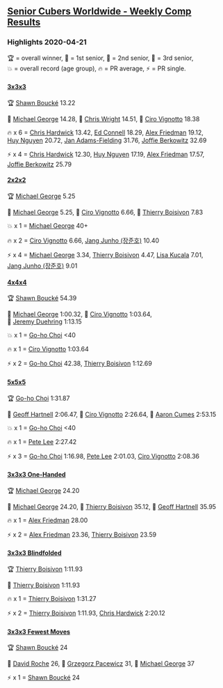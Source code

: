 <style>table {white-space: nowrap;}</style>
<link rel="stylesheet" type="text/css" href="/scw-comp/css/flags.css" />

## [Senior Cubers Worldwide - Weekly Comp Results](/scw-comp/results/)
### Highlights 2020-04-21

<span style="white-space: nowrap;">🏆 = overall winner</span>, <span style="white-space: nowrap;">🥇 = 1st senior</span>, <span style="white-space: nowrap;">🥈 = 2nd senior</span>, <span style="white-space: nowrap;">🥉 = 3rd senior</span>, <span style="white-space: nowrap;">💥 = overall record (age group)</span>, <span style="white-space: nowrap;">🔥 = PR average</span>, <span style="white-space: nowrap;">⚡ = PR single</span>.

#### [3x3x3](333.md)

<span style="white-space: nowrap;">🏆 [Shawn Boucké](../../persons/shawn_boucke/333.md) 13.22</span>

<span style="white-space: nowrap;">🥇 [Michael George](../../persons/michael_george/333.md) 14.28</span>, <span style="white-space: nowrap;">🥈 [Chris Wright](../../persons/chris_wright/333.md) 14.51</span>, <span style="white-space: nowrap;">🥉 [Ciro Vignotto](../../persons/ciro_vignotto/333.md) 18.38</span>

🔥 x 6 = <span style="white-space: nowrap;">[Chris Hardwick](../../persons/chris_hardwick/333.md) 13.42</span>, <span style="white-space: nowrap;">[Ed Connell](../../persons/ed_connell/333.md) 18.29</span>, <span style="white-space: nowrap;">[Alex Friedman](../../persons/alex_friedman/333.md) 19.12</span>, <span style="white-space: nowrap;">[Huy Nguyen](../../persons/huy_nguyen/333.md) 20.72</span>, <span style="white-space: nowrap;">[Jan Adams-Fielding](../../persons/jan_adams_fielding/333.md) 31.76</span>, <span style="white-space: nowrap;">[Joffie Berkowitz](../../persons/joffie_berkowitz/333.md) 32.69</span>

⚡ x 4 = <span style="white-space: nowrap;">[Chris Hardwick](../../persons/chris_hardwick/333.md) 12.30</span>, <span style="white-space: nowrap;">[Huy Nguyen](../../persons/huy_nguyen/333.md) 17.19</span>, <span style="white-space: nowrap;">[Alex Friedman](../../persons/alex_friedman/333.md) 17.57</span>, <span style="white-space: nowrap;">[Joffie Berkowitz](../../persons/joffie_berkowitz/333.md) 25.79</span>

#### [2x2x2](222.md)

<span style="white-space: nowrap;">🏆 [Michael George](../../persons/michael_george/222.md) 5.25</span>

<span style="white-space: nowrap;">🥇 [Michael George](../../persons/michael_george/222.md) 5.25</span>, <span style="white-space: nowrap;">🥈 [Ciro Vignotto](../../persons/ciro_vignotto/222.md) 6.66</span>, <span style="white-space: nowrap;">🥉 [Thierry Boisivon](../../persons/thierry_boisivon/222.md) 7.83</span>

💥 x 1 = <span style="white-space: nowrap;">[Michael George](../../persons/michael_george/222.md) 40+</span>

🔥 x 2 = <span style="white-space: nowrap;">[Ciro Vignotto](../../persons/ciro_vignotto/222.md) 6.66</span>, <span style="white-space: nowrap;">[Jang Junho (장준호)](../../persons/jang_junho/222.md) 10.40</span>

⚡ x 4 = <span style="white-space: nowrap;">[Michael George](../../persons/michael_george/222.md) 3.34</span>, <span style="white-space: nowrap;">[Thierry Boisivon](../../persons/thierry_boisivon/222.md) 4.47</span>, <span style="white-space: nowrap;">[Lisa Kucala](../../persons/lisa_kucala/222.md) 7.01</span>, <span style="white-space: nowrap;">[Jang Junho (장준호)](../../persons/jang_junho/222.md) 9.01</span>

#### [4x4x4](444.md)

<span style="white-space: nowrap;">🏆 [Shawn Boucké](../../persons/shawn_boucke/444.md) 54.39</span>

<span style="white-space: nowrap;">🥇 [Michael George](../../persons/michael_george/444.md) 1:00.32</span>, <span style="white-space: nowrap;">🥈 [Ciro Vignotto](../../persons/ciro_vignotto/444.md) 1:03.64</span>, <span style="white-space: nowrap;">🥉 [Jeremy Duehring](../../persons/jeremy_duehring/444.md) 1:13.15</span>

💥 x 1 = <span style="white-space: nowrap;">[Go-ho Choi](../../persons/go_ho_choi/444.md) <40</span>

🔥 x 1 = <span style="white-space: nowrap;">[Ciro Vignotto](../../persons/ciro_vignotto/444.md) 1:03.64</span>

⚡ x 2 = <span style="white-space: nowrap;">[Go-ho Choi](../../persons/go_ho_choi/444.md) 42.38</span>, <span style="white-space: nowrap;">[Thierry Boisivon](../../persons/thierry_boisivon/444.md) 1:12.69</span>

#### [5x5x5](555.md)

<span style="white-space: nowrap;">🏆 [Go-ho Choi](../../persons/go_ho_choi/555.md) 1:31.87</span>

<span style="white-space: nowrap;">🥇 [Geoff Hartnell](../../persons/geoff_hartnell/555.md) 2:06.47</span>, <span style="white-space: nowrap;">🥈 [Ciro Vignotto](../../persons/ciro_vignotto/555.md) 2:26.64</span>, <span style="white-space: nowrap;">🥉 [Aaron Cumes](../../persons/aaron_cumes/555.md) 2:53.15</span>

💥 x 1 = <span style="white-space: nowrap;">[Go-ho Choi](../../persons/go_ho_choi/555.md) <40</span>

🔥 x 1 = <span style="white-space: nowrap;">[Pete Lee](../../persons/pete_lee/555.md) 2:27.42</span>

⚡ x 3 = <span style="white-space: nowrap;">[Go-ho Choi](../../persons/go_ho_choi/555.md) 1:16.98</span>, <span style="white-space: nowrap;">[Pete Lee](../../persons/pete_lee/555.md) 2:01.03</span>, <span style="white-space: nowrap;">[Ciro Vignotto](../../persons/ciro_vignotto/555.md) 2:08.36</span>

#### [3x3x3 One-Handed](333oh.md)

<span style="white-space: nowrap;">🏆 [Michael George](../../persons/michael_george/333oh.md) 24.20</span>

<span style="white-space: nowrap;">🥇 [Michael George](../../persons/michael_george/333oh.md) 24.20</span>, <span style="white-space: nowrap;">🥈 [Thierry Boisivon](../../persons/thierry_boisivon/333oh.md) 35.12</span>, <span style="white-space: nowrap;">🥉 [Geoff Hartnell](../../persons/geoff_hartnell/333oh.md) 35.95</span>

🔥 x 1 = <span style="white-space: nowrap;">[Alex Friedman](../../persons/alex_friedman/333oh.md) 28.00</span>

⚡ x 2 = <span style="white-space: nowrap;">[Alex Friedman](../../persons/alex_friedman/333oh.md) 23.36</span>, <span style="white-space: nowrap;">[Thierry Boisivon](../../persons/thierry_boisivon/333oh.md) 23.59</span>

#### [3x3x3 Blindfolded](333bf.md)

<span style="white-space: nowrap;">🏆 [Thierry Boisivon](../../persons/thierry_boisivon/333bf.md) 1:11.93</span>

<span style="white-space: nowrap;">🥇 [Thierry Boisivon](../../persons/thierry_boisivon/333bf.md) 1:11.93</span>

🔥 x 1 = <span style="white-space: nowrap;">[Thierry Boisivon](../../persons/thierry_boisivon/333bf.md) 1:31.27</span>

⚡ x 2 = <span style="white-space: nowrap;">[Thierry Boisivon](../../persons/thierry_boisivon/333bf.md) 1:11.93</span>, <span style="white-space: nowrap;">[Chris Hardwick](../../persons/chris_hardwick/333bf.md) 2:20.12</span>

#### [3x3x3 Fewest Moves](333fm.md)

<span style="white-space: nowrap;">🏆 [Shawn Boucké](../../persons/shawn_boucke/333fm.md) 24</span>

<span style="white-space: nowrap;">🥇 [David Roche](../../persons/david_roche/333fm.md) 26</span>, <span style="white-space: nowrap;">🥈 [Grzegorz Pacewicz](../../persons/grzegorz_pacewicz/333fm.md) 31</span>, <span style="white-space: nowrap;">🥉 [Michael George](../../persons/michael_george/333fm.md) 37</span>

⚡ x 1 = <span style="white-space: nowrap;">[Shawn Boucké](../../persons/shawn_boucke/333fm.md) 24</span>


<!-- Global site tag (gtag.js) - Google Analytics -->
<script async src="https://www.googletagmanager.com/gtag/js?id=UA-86348435-3"></script>
<script>window.dataLayer = window.dataLayer || []; function gtag() {dataLayer.push(arguments);} gtag('js', new Date()); gtag('config', 'UA-86348435-3');</script>
